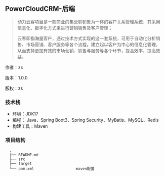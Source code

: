 ## PowerCloudCRM-后端

> 动力云客项目是一款商业的集营销销售为一体的客户关系管理系统，其采用信息化、数字化方式来进行营销销售及客户管理；
>
> 云客即指海量客户，通过技术方式实现的这一套系统，可用于自动化分析销售、市场营销、客户服务等各个流程，建立起以客户为中心的信息化管理，从而支持更加有效的市场营销、销售与服务等各个环节，提高效率，提高效益。



作者：zs

 版本：1.0.0

 版权：zs



### 技术栈

- 环境：JDK17
- 编程： Java、Spring Boot3、Spring Security、MyBatis、MySQL、Redis
- 构建工具：Maven



### 项目结构

```
  .
  ├── README.md
  ├── src
  ├── target
  └── pom.xml                   maven配置
```



